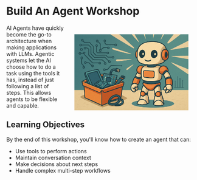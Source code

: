 # Build An Agent Workshop

<img src="_static/robots/hero.png" alt="Workshop Robot Character" style="float:right;max-width:300px;margin:25px;" />

AI Agents have quickly become the go-to architecture when making applications with LLMs. Agentic systems let the AI choose how to do a task using the tools it has, instead of just following a list of steps. This allows agents to be flexible and capable.

## Learning Objectives

By the end of this workshop, you'll know how to create an agent that can:
- Use tools to perform actions
- Maintain conversation context
- Make decisions about next steps
- Handle complex multi-step workflows

